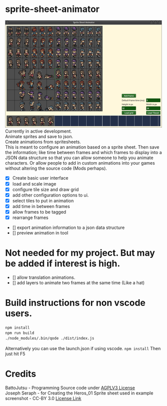 # sprite-sheet-animator

![screenshot of sprite sheet animator](screen.png)
Currently in active development. \
Animate sprites and save to json. \
Create animations from spritesheets. \
This is meant to configure an animation based on a sprite sheet. Then save the information; like time between frames and which frames to display into a JSON data structure so that you can allow someone to help you animate characters. Or allow people to add in custom animations into your games without altering the source code (Mods perhaps).

-   [x] Create basic user interface
-   [x] load and scale image
-   [x] configure tile size and draw grid
-   [x] add other configuration options to ui.
-   [x] select tiles to put in animation
-   [x] add time in between frames
-   [x] allow frames to be tagged
-   [x] rearrange frames
-   [] export animation information to a json data structure
-   [] preview animation in tool

# Not needed for my project. But may be added if interest is high.

-   [] allow translation animations.
-   [] add layers to animate two frames at the same time (Like a hat)

# Build instructions for non vscode users.

`npm install` \
`npm run build` \
`./node_modules/.bin/qode ./dist/index.js` \
\
Alternatively you can use the launch.json if using vscode.
`npm install`
Then just hit F5

# Credits

BattoJutsu - Programming Source code under [AGPLV3 License](LICENSE) \
Joseph Seraph - for Creating the Heros_01 Sprite sheet used in example screenshot - CC-BY 3.0 [License Link](https://github.com/Battojutsu/f_engine/blob/master/src/resources/sprites/Heroes_01/LICENSE)
